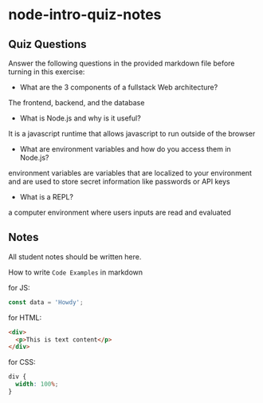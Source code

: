 # node-intro-quiz-notes

## Quiz Questions

Answer the following questions in the provided markdown file before turning in this exercise:

- What are the 3 components of a fullstack Web architecture?

The frontend, backend, and the database

- What is Node.js and why is it useful?

It is a javascript runtime that allows javascript to run outside of the browser

- What are environment variables and how do you access them in Node.js?

environment variables are variables that are localized to your environment and are used to store secret information like passwords or API keys

- What is a REPL?

a computer environment where users inputs are read and evaluated

## Notes

All student notes should be written here.

How to write `Code Examples` in markdown

for JS:

```javascript
const data = 'Howdy';
```

for HTML:

```html
<div>
  <p>This is text content</p>
</div>
```

for CSS:

```css
div {
  width: 100%;
}
```
